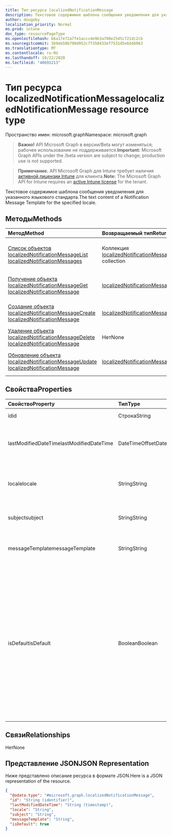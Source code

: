 ```yaml
---
title: Тип ресурса localizedNotificationMessage
description: Текстовое содержимое шаблона сообщения уведомления для указанного языкового стандарта.
author: dougeby
localization_priority: Normal
ms.prod: intune
doc_type: resourcePageType
ms.openlocfilehash: b6a17e72a7fe1accc4e9b3a708e2545c721dc2cb
ms.sourcegitcommit: 3b9eb50b790d952c7f350433ef7531d5e6d4b963
ms.translationtype: MT
ms.contentlocale: ru-RU
ms.lasthandoff: 10/22/2020
ms.locfileid: "48691213"
---
```

# <a name="localizednotificationmessage-resource-type"></a><span data-ttu-id="c5157-103">Тип ресурса localizedNotificationMessage</span><span class="sxs-lookup"><span data-stu-id="c5157-103">localizedNotificationMessage resource type</span></span>

<span data-ttu-id="c5157-104">Пространство имен: microsoft.graph</span><span class="sxs-lookup"><span data-stu-id="c5157-104">Namespace: microsoft.graph</span></span>

> <span data-ttu-id="c5157-105">**Важно!** API Microsoft Graph в версии/Beta могут изменяться; рабочее использование не поддерживается.</span><span class="sxs-lookup"><span data-stu-id="c5157-105">**Important:** Microsoft Graph APIs under the /beta version are subject to change; production use is not supported.</span></span>

> <span data-ttu-id="c5157-106">**Примечание.** API Microsoft Graph для Intune требует наличия [активной лицензии Intune](https://go.microsoft.com/fwlink/?linkid=839381) для клиента.</span><span class="sxs-lookup"><span data-stu-id="c5157-106">**Note:** The Microsoft Graph API for Intune requires an [active Intune license](https://go.microsoft.com/fwlink/?linkid=839381) for the tenant.</span></span>

<span data-ttu-id="c5157-107">Текстовое содержимое шаблона сообщения уведомления для указанного языкового стандарта.</span><span class="sxs-lookup"><span data-stu-id="c5157-107">The text content of a Notification Message Template for the specified locale.</span></span>

## <a name="methods"></a><span data-ttu-id="c5157-108">Методы</span><span class="sxs-lookup"><span data-stu-id="c5157-108">Methods</span></span>
|<span data-ttu-id="c5157-109">Метод</span><span class="sxs-lookup"><span data-stu-id="c5157-109">Method</span></span>|<span data-ttu-id="c5157-110">Возвращаемый тип</span><span class="sxs-lookup"><span data-stu-id="c5157-110">Return Type</span></span>|<span data-ttu-id="c5157-111">Описание</span><span class="sxs-lookup"><span data-stu-id="c5157-111">Description</span></span>|
|:---|:---|:---|
|[<span data-ttu-id="c5157-112">Список объектов localizedNotificationMessage</span><span class="sxs-lookup"><span data-stu-id="c5157-112">List localizedNotificationMessages</span></span>](../api/intune-notification-localizednotificationmessage-list.md)|<span data-ttu-id="c5157-113">Коллекция [localizedNotificationMessage](../resources/intune-notification-localizednotificationmessage.md)</span><span class="sxs-lookup"><span data-stu-id="c5157-113">[localizedNotificationMessage](../resources/intune-notification-localizednotificationmessage.md) collection</span></span>|<span data-ttu-id="c5157-114">Список свойств и связей объектов [localizedNotificationMessage](../resources/intune-notification-localizednotificationmessage.md).</span><span class="sxs-lookup"><span data-stu-id="c5157-114">List properties and relationships of the [localizedNotificationMessage](../resources/intune-notification-localizednotificationmessage.md) objects.</span></span>|
|[<span data-ttu-id="c5157-115">Получение объекта localizedNotificationMessage</span><span class="sxs-lookup"><span data-stu-id="c5157-115">Get localizedNotificationMessage</span></span>](../api/intune-notification-localizednotificationmessage-get.md)|[<span data-ttu-id="c5157-116">localizedNotificationMessage</span><span class="sxs-lookup"><span data-stu-id="c5157-116">localizedNotificationMessage</span></span>](../resources/intune-notification-localizednotificationmessage.md)|<span data-ttu-id="c5157-117">Чтение свойств и связей объекта [localizedNotificationMessage](../resources/intune-notification-localizednotificationmessage.md).</span><span class="sxs-lookup"><span data-stu-id="c5157-117">Read properties and relationships of the [localizedNotificationMessage](../resources/intune-notification-localizednotificationmessage.md) object.</span></span>|
|[<span data-ttu-id="c5157-118">Создание объекта localizedNotificationMessage</span><span class="sxs-lookup"><span data-stu-id="c5157-118">Create localizedNotificationMessage</span></span>](../api/intune-notification-localizednotificationmessage-create.md)|[<span data-ttu-id="c5157-119">localizedNotificationMessage</span><span class="sxs-lookup"><span data-stu-id="c5157-119">localizedNotificationMessage</span></span>](../resources/intune-notification-localizednotificationmessage.md)|<span data-ttu-id="c5157-120">Создание объекта [localizedNotificationMessage](../resources/intune-notification-localizednotificationmessage.md).</span><span class="sxs-lookup"><span data-stu-id="c5157-120">Create a new [localizedNotificationMessage](../resources/intune-notification-localizednotificationmessage.md) object.</span></span>|
|[<span data-ttu-id="c5157-121">Удаление объекта localizedNotificationMessage</span><span class="sxs-lookup"><span data-stu-id="c5157-121">Delete localizedNotificationMessage</span></span>](../api/intune-notification-localizednotificationmessage-delete.md)|<span data-ttu-id="c5157-122">Нет</span><span class="sxs-lookup"><span data-stu-id="c5157-122">None</span></span>|<span data-ttu-id="c5157-123">Удаляет объект [localizedNotificationMessage](../resources/intune-notification-localizednotificationmessage.md).</span><span class="sxs-lookup"><span data-stu-id="c5157-123">Deletes a [localizedNotificationMessage](../resources/intune-notification-localizednotificationmessage.md).</span></span>|
|[<span data-ttu-id="c5157-124">Обновление объекта localizedNotificationMessage</span><span class="sxs-lookup"><span data-stu-id="c5157-124">Update localizedNotificationMessage</span></span>](../api/intune-notification-localizednotificationmessage-update.md)|[<span data-ttu-id="c5157-125">localizedNotificationMessage</span><span class="sxs-lookup"><span data-stu-id="c5157-125">localizedNotificationMessage</span></span>](../resources/intune-notification-localizednotificationmessage.md)|<span data-ttu-id="c5157-126">Обновление свойств объекта [localizedNotificationMessage](../resources/intune-notification-localizednotificationmessage.md).</span><span class="sxs-lookup"><span data-stu-id="c5157-126">Update the properties of a [localizedNotificationMessage](../resources/intune-notification-localizednotificationmessage.md) object.</span></span>|

## <a name="properties"></a><span data-ttu-id="c5157-127">Свойства</span><span class="sxs-lookup"><span data-stu-id="c5157-127">Properties</span></span>
|<span data-ttu-id="c5157-128">Свойство</span><span class="sxs-lookup"><span data-stu-id="c5157-128">Property</span></span>|<span data-ttu-id="c5157-129">Тип</span><span class="sxs-lookup"><span data-stu-id="c5157-129">Type</span></span>|<span data-ttu-id="c5157-130">Описание</span><span class="sxs-lookup"><span data-stu-id="c5157-130">Description</span></span>|
|:---|:---|:---|
|<span data-ttu-id="c5157-131">id</span><span class="sxs-lookup"><span data-stu-id="c5157-131">id</span></span>|<span data-ttu-id="c5157-132">Строка</span><span class="sxs-lookup"><span data-stu-id="c5157-132">String</span></span>|<span data-ttu-id="c5157-133">Ключ объекта.</span><span class="sxs-lookup"><span data-stu-id="c5157-133">Key of the entity.</span></span>|
|<span data-ttu-id="c5157-134">lastModifiedDateTime</span><span class="sxs-lookup"><span data-stu-id="c5157-134">lastModifiedDateTime</span></span>|<span data-ttu-id="c5157-135">DateTimeOffset</span><span class="sxs-lookup"><span data-stu-id="c5157-135">DateTimeOffset</span></span>|<span data-ttu-id="c5157-136">Дата и время последнего изменения объекта.</span><span class="sxs-lookup"><span data-stu-id="c5157-136">DateTime the object was last modified.</span></span>|
|<span data-ttu-id="c5157-137">locale</span><span class="sxs-lookup"><span data-stu-id="c5157-137">locale</span></span>|<span data-ttu-id="c5157-138">String</span><span class="sxs-lookup"><span data-stu-id="c5157-138">String</span></span>|<span data-ttu-id="c5157-139">Языковой стандарт, для которого предназначено сообщение.</span><span class="sxs-lookup"><span data-stu-id="c5157-139">The Locale for which this message is destined.</span></span>|
|<span data-ttu-id="c5157-140">subject</span><span class="sxs-lookup"><span data-stu-id="c5157-140">subject</span></span>|<span data-ttu-id="c5157-141">String</span><span class="sxs-lookup"><span data-stu-id="c5157-141">String</span></span>|<span data-ttu-id="c5157-142">Тема шаблона сообщения.</span><span class="sxs-lookup"><span data-stu-id="c5157-142">The Message Template Subject.</span></span>|
|<span data-ttu-id="c5157-143">messageTemplate</span><span class="sxs-lookup"><span data-stu-id="c5157-143">messageTemplate</span></span>|<span data-ttu-id="c5157-144">String</span><span class="sxs-lookup"><span data-stu-id="c5157-144">String</span></span>|<span data-ttu-id="c5157-145">Содержимое шаблона сообщения.</span><span class="sxs-lookup"><span data-stu-id="c5157-145">The Message Template content.</span></span>|
|<span data-ttu-id="c5157-146">isDefault</span><span class="sxs-lookup"><span data-stu-id="c5157-146">isDefault</span></span>|<span data-ttu-id="c5157-147">Boolean</span><span class="sxs-lookup"><span data-stu-id="c5157-147">Boolean</span></span>|<span data-ttu-id="c5157-148">Флаг, указывающий, используется ли этот языковой стандарт в качестве базового языка.</span><span class="sxs-lookup"><span data-stu-id="c5157-148">Flag to indicate whether or not this is the default locale for language fallback.</span></span> <span data-ttu-id="c5157-149">Можно устанавливать только этот флаг.</span><span class="sxs-lookup"><span data-stu-id="c5157-149">This flag can only be set.</span></span> <span data-ttu-id="c5157-150">Чтобы снять его, задайте значение true для аналогичного свойства другого локализованного сообщения уведомления.</span><span class="sxs-lookup"><span data-stu-id="c5157-150">To unset, set this property to true on another Localized Notification Message.</span></span>|

## <a name="relationships"></a><span data-ttu-id="c5157-151">Связи</span><span class="sxs-lookup"><span data-stu-id="c5157-151">Relationships</span></span>
<span data-ttu-id="c5157-152">Нет</span><span class="sxs-lookup"><span data-stu-id="c5157-152">None</span></span>

## <a name="json-representation"></a><span data-ttu-id="c5157-153">Представление JSON</span><span class="sxs-lookup"><span data-stu-id="c5157-153">JSON Representation</span></span>
<span data-ttu-id="c5157-154">Ниже представлено описание ресурса в формате JSON.</span><span class="sxs-lookup"><span data-stu-id="c5157-154">Here is a JSON representation of the resource.</span></span>
<!-- {
  "blockType": "resource",
  "keyProperty": "id",
  "@odata.type": "microsoft.graph.localizedNotificationMessage"
}
-->
``` json
{
  "@odata.type": "#microsoft.graph.localizedNotificationMessage",
  "id": "String (identifier)",
  "lastModifiedDateTime": "String (timestamp)",
  "locale": "String",
  "subject": "String",
  "messageTemplate": "String",
  "isDefault": true
}
```





